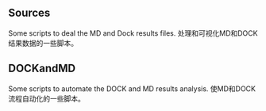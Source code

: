 ## Sources

Some scripts to deal the MD and Dock results files.
处理和可视化MD和DOCK结果数据的一些脚本。

## DOCKandMD

Some scripts to automate the DOCK and MD results analysis.
使MD和DOCK流程自动化的一些脚本。

